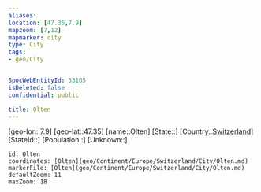```yaml
---
aliases: 
location: [47.35,7.9]
mapzoom: [7,12] 
mapmarker: city 
type: City
tags:
- geo/City


SpocWebEntityId: 33105
isDeleted: false
confidential: public

title: Olten
---
```

[geo-lon::7.9]
[geo-lat::47.35]
[name::Olten]
[State::]
[Country::[Switzerland](geo/Continent/Europe/Switzerland.md)]
[StateId::]
[Population::]
[Unknown::]


```leaflet
id: Olten
coordinates: [Olten](geo/Continent/Europe/Switzerland/City/Olten.md)
markerFile: [Olten](geo/Continent/Europe/Switzerland/City/Olten.md)
defaultZoom: 11 
maxZoom: 18
```


